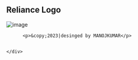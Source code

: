    </div>
      <div id="bottom2">
        <h2>Reliance Logo</h2>
        <img src="re123.jpg" alt="image">
    </div>
    </div>
    <div id="footer">
        
          <p>&copy;2023|desinged by MANOJKUMAR</p>
          

    </div>
  </body>
</html>

